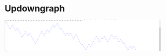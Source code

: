 # Updowngraph


![alt text](https://github.com/sivaramakrishna21/Updowngraph/blob/main/Capture1.PNG)
